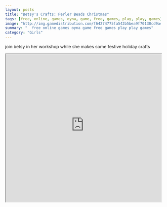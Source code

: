 ```yaml
---
layout: posts
title: "Betsy's Crafts: Perler Beads Christmas"
tags: [free, online, games, oyna, game, free, games, play, play, games]
image: "http://img.gamedistribution.com/f64274775fa542b5bea9f70130cd9ac1.jpg"
summary: "  free online games oyna game free games play play games"
category: "Girls"
---
```


join betsy in her workshop while she makes some festive holiday crafts

<iframe width="100%" height="480px;" src="http://html5.gamedistribution.com/f64274775fa542b5bea9f70130cd9ac1/"></iframe>